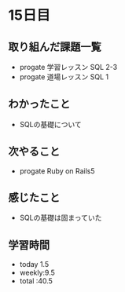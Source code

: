 # 15日目
## 取り組んだ課題一覧
- progate 学習レッスン SQL 2-3
- progate 道場レッスン SQL 1
## わかったこと
- SQLの基礎について
## 次やること
- progate Ruby on Rails5
## 感じたこと
- SQLの基礎は固まっていた
## 学習時間
- today 1.5
- weekly:9.5
- total :40.5
